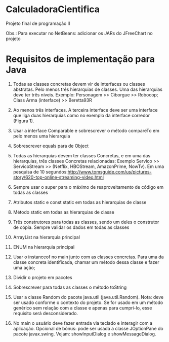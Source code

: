 # CalculadoraCientifica
Projeto final de programação II

Obs.: Para executar no NetBeans: adicionar os JARs do JFreeChart no projeto

# Requisitos de implementação para Java

1.	Todas as classes concretas devem vir de interfaces ou classes abstratas. Pelo menos três hierarquias de classes. Uma das hierarquias deve ter três níveis. Exemplo: Personagem >> Ciborgue >> Robocop; Class Arma (interface) >> Beretta93R

2.	Ao menos três interfaces. A terceira interface deve ser uma interface que liga duas hierarquias como no exemplo da interface corredor (Figura 1).

3.	Usar a interface Comparable e sobrescrever o método compareTo em pelo menos uma hierarquia

4.	Sobrescrever equals para de Object

5.	Todas as hierarquias devem ter classes Concretas, e em uma das hierarquias, três classes Concretas relacionadas:  Exemplo Servico >> ServicoStream >> (Netflix, HBOStream, AmazonPrime, NowTv). Em uma pesquisa de 10 segundos:http://www.tomsguide.com/us/pictures-story/620-top-online-streaming-video.html

6.	Sempre usar o super para o máximo de reaproveitamento de código em todas as classes

7.	Atributos static e const static em todas as hierarquias de classe

8.	Método static em todas as hierarquias de classe

9.	Três construtores para todas as classes, sendo um deles o construtor de cópia. Sempre validar os dados em todas as classes

10.	ArrayList na hierarquia principal

11.	ENUM na hierarquia principal

12.	Usar o instanceof no main junto com as classes concretas. Para uma da classe concreta identificada, chamar um método dessa classe e fazer uma ação;

13.	Dividir o projeto em pacotes

14.	Sobrescrever para todas as classes o método toString

15.	Usar a classe Random do pacote java.util (java.util.Random). Nota: deve ser usado conforme o contexto do projeto. Se for usado em um método genérico sem relação com a classe e apenas para cumpri-lo, esse requisito será desconsiderado.

16.	No main o usuário deve fazer entrada via teclado e interagir com a aplicação. Opcional de bônus: pode ser usada a classe JOptionPane do pacote javax.swing. Vejam: showInputDialog e showMessageDialog.

